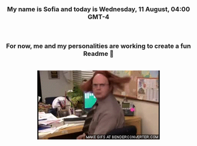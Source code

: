 


<div align="center">
<h3 >My name is Sofia and today is Wednesday, 11 August, 04:00 GMT-4</h3><br>
<h3 >For now, me and my personalities are working to create a fun Readme 👋
</h3><br>
<img src='img/dwight.gif' alt='working...'/>
</div>
